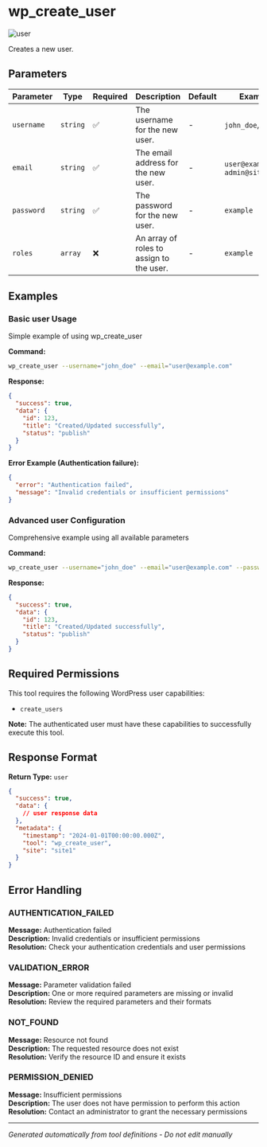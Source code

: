 # wp_create_user

![user](https://img.shields.io/badge/category-user-lightgrey)

Creates a new user.

## Parameters

| Parameter | Type | Required | Description | Default | Examples |
|-----------|------|----------|-------------|---------|----------|
| `username` | `string` | ✅ | The username for the new user. | - | `john_doe`, `admin` |
| `email` | `string` | ✅ | The email address for the new user. | - | `user@example.com`, `admin@site.com` |
| `password` | `string` | ✅ | The password for the new user. | - | `example` |
| `roles` | `array` | ❌ | An array of roles to assign to the user. | - | `example` |

## Examples

### Basic user Usage

Simple example of using wp_create_user

**Command:**

```bash
wp_create_user --username="john_doe" --email="user@example.com"
```

**Response:**

```json
{
  "success": true,
  "data": {
    "id": 123,
    "title": "Created/Updated successfully",
    "status": "publish"
  }
}
```

**Error Example (Authentication failure):**

```json
{
  "error": "Authentication failed",
  "message": "Invalid credentials or insufficient permissions"
}
```

### Advanced user Configuration

Comprehensive example using all available parameters

**Command:**

```bash
wp_create_user --username="john_doe" --email="user@example.com" --password="example_value" --roles="example_value"
```

**Response:**

```json
{
  "success": true,
  "data": {
    "id": 123,
    "title": "Created/Updated successfully",
    "status": "publish"
  }
}
```

## Required Permissions

This tool requires the following WordPress user capabilities:

- `create_users`

**Note:** The authenticated user must have these capabilities to successfully execute this tool.

## Response Format

**Return Type:** `user`

```json
{
  "success": true,
  "data": {
    // user response data
  },
  "metadata": {
    "timestamp": "2024-01-01T00:00:00.000Z",
    "tool": "wp_create_user",
    "site": "site1"
  }
}
```

## Error Handling

### AUTHENTICATION_FAILED

**Message:** Authentication failed  
**Description:** Invalid credentials or insufficient permissions  
**Resolution:** Check your authentication credentials and user permissions

### VALIDATION_ERROR

**Message:** Parameter validation failed  
**Description:** One or more required parameters are missing or invalid  
**Resolution:** Review the required parameters and their formats

### NOT_FOUND

**Message:** Resource not found  
**Description:** The requested resource does not exist  
**Resolution:** Verify the resource ID and ensure it exists

### PERMISSION_DENIED

**Message:** Insufficient permissions  
**Description:** The user does not have permission to perform this action  
**Resolution:** Contact an administrator to grant the necessary permissions

---

*Generated automatically from tool definitions - Do not edit manually*
